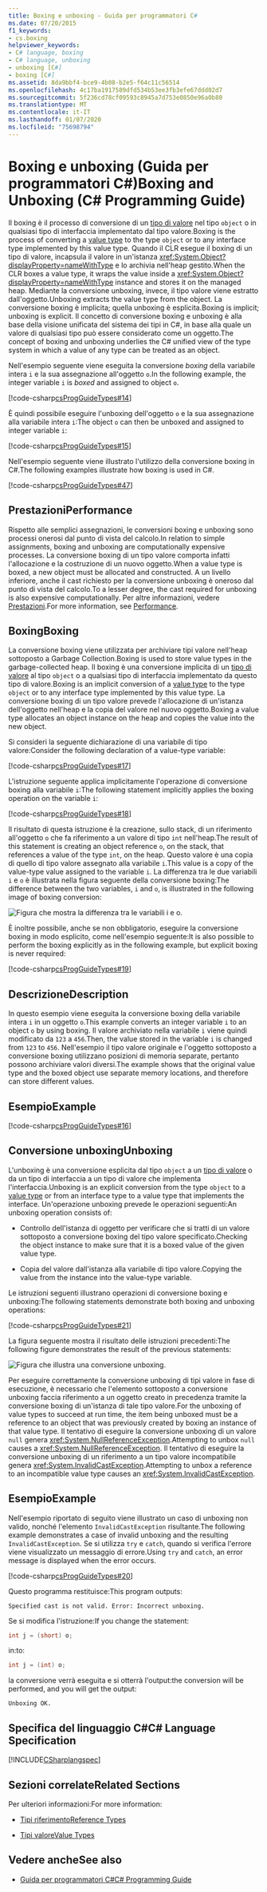 ```yaml
---
title: Boxing e unboxing - Guida per programmatori C#
ms.date: 07/20/2015
f1_keywords:
- cs.boxing
helpviewer_keywords:
- C# language, boxing
- C# language, unboxing
- unboxing [C#]
- boxing [C#]
ms.assetid: 8da9bbf4-bce9-4b08-b2e5-f64c11c56514
ms.openlocfilehash: 4c17ba1917589dfd534b53ee3fb3efe67ddd02d7
ms.sourcegitcommit: 5f236cd78cf09593c8945a7d753e0850e96a0b80
ms.translationtype: MT
ms.contentlocale: it-IT
ms.lasthandoff: 01/07/2020
ms.locfileid: "75698794"
---
```

# <a name="boxing-and-unboxing-c-programming-guide"></a><span data-ttu-id="aaddf-102">Boxing e unboxing (Guida per programmatori C#)</span><span class="sxs-lookup"><span data-stu-id="aaddf-102">Boxing and Unboxing (C# Programming Guide)</span></span>
<span data-ttu-id="aaddf-103">Il boxing è il processo di conversione di un [tipo di valore](../../language-reference/keywords/value-types.md) nel tipo `object` o in qualsiasi tipo di interfaccia implementato dal tipo valore.</span><span class="sxs-lookup"><span data-stu-id="aaddf-103">Boxing is the process of converting a [value type](../../language-reference/keywords/value-types.md) to the type `object` or to any interface type implemented by this value type.</span></span> <span data-ttu-id="aaddf-104">Quando il CLR esegue il boxing di un tipo di valore, incapsula il valore in un'istanza <xref:System.Object?displayProperty=nameWithType> e lo archivia nell'heap gestito.</span><span class="sxs-lookup"><span data-stu-id="aaddf-104">When the CLR boxes a value type, it wraps the value inside a <xref:System.Object?displayProperty=nameWithType> instance and stores it on the managed heap.</span></span> <span data-ttu-id="aaddf-105">Mediante la conversione unboxing, invece, il tipo valore viene estratto dall'oggetto.</span><span class="sxs-lookup"><span data-stu-id="aaddf-105">Unboxing extracts the value type from the object.</span></span> <span data-ttu-id="aaddf-106">La conversione boxing è implicita; quella unboxing è esplicita.</span><span class="sxs-lookup"><span data-stu-id="aaddf-106">Boxing is implicit; unboxing is explicit.</span></span> <span data-ttu-id="aaddf-107">Il concetto di conversione boxing e unboxing è alla base della visione unificata del sistema dei tipi in C#, in base alla quale un valore di qualsiasi tipo può essere considerato come un oggetto.</span><span class="sxs-lookup"><span data-stu-id="aaddf-107">The concept of boxing and unboxing underlies the C# unified view of the type system in which a value of any type can be treated as an object.</span></span>  
  
 <span data-ttu-id="aaddf-108">Nell'esempio seguente viene eseguita la conversione *boxing* della variabile intera `i` e la sua assegnazione all'oggetto `o`.</span><span class="sxs-lookup"><span data-stu-id="aaddf-108">In the following example, the integer variable `i` is *boxed* and assigned to object `o`.</span></span>  
  
 [!code-csharp[csProgGuideTypes#14](~/samples/snippets/csharp/VS_Snippets_VBCSharp/CsProgGuideTypes/CS/Class1.cs#14)]  
  
 <span data-ttu-id="aaddf-109">È quindi possibile eseguire l'unboxing dell'oggetto `o` e la sua assegnazione alla variabile intera `i`:</span><span class="sxs-lookup"><span data-stu-id="aaddf-109">The object `o` can then be unboxed and assigned to integer variable `i`:</span></span>  
  
 [!code-csharp[csProgGuideTypes#15](~/samples/snippets/csharp/VS_Snippets_VBCSharp/CsProgGuideTypes/CS/Class1.cs#15)]  
  
 <span data-ttu-id="aaddf-110">Nell'esempio seguente viene illustrato l'utilizzo della conversione boxing in C#.</span><span class="sxs-lookup"><span data-stu-id="aaddf-110">The following examples illustrate how boxing is used in C#.</span></span>  
  
 [!code-csharp[csProgGuideTypes#47](~/samples/snippets/csharp/VS_Snippets_VBCSharp/CsProgGuideTypes/CS/Class1.cs#47)]  
  
## <a name="performance"></a><span data-ttu-id="aaddf-111">Prestazioni</span><span class="sxs-lookup"><span data-stu-id="aaddf-111">Performance</span></span>  
 <span data-ttu-id="aaddf-112">Rispetto alle semplici assegnazioni, le conversioni boxing e unboxing sono processi onerosi dal punto di vista del calcolo.</span><span class="sxs-lookup"><span data-stu-id="aaddf-112">In relation to simple assignments, boxing and unboxing are computationally expensive processes.</span></span> <span data-ttu-id="aaddf-113">La conversione boxing di un tipo valore comporta infatti l'allocazione e la costruzione di un nuovo oggetto.</span><span class="sxs-lookup"><span data-stu-id="aaddf-113">When a value type is boxed, a new object must be allocated and constructed.</span></span> <span data-ttu-id="aaddf-114">A un livello inferiore, anche il cast richiesto per la conversione unboxing è oneroso dal punto di vista del calcolo.</span><span class="sxs-lookup"><span data-stu-id="aaddf-114">To a lesser degree, the cast required for unboxing is also expensive computationally.</span></span> <span data-ttu-id="aaddf-115">Per altre informazioni, vedere [Prestazioni](../../../framework/performance/performance-tips.md).</span><span class="sxs-lookup"><span data-stu-id="aaddf-115">For more information, see [Performance](../../../framework/performance/performance-tips.md).</span></span>  
  
## <a name="boxing"></a><span data-ttu-id="aaddf-116">Boxing</span><span class="sxs-lookup"><span data-stu-id="aaddf-116">Boxing</span></span>  
 <span data-ttu-id="aaddf-117">La conversione boxing viene utilizzata per archiviare tipi valore nell'heap sottoposto a Garbage Collection.</span><span class="sxs-lookup"><span data-stu-id="aaddf-117">Boxing is used to store value types in the garbage-collected heap.</span></span> <span data-ttu-id="aaddf-118">Il boxing è una conversione implicita di un [tipo di valore](../../language-reference/keywords/value-types.md) al tipo `object` o a qualsiasi tipo di interfaccia implementato da questo tipo di valore.</span><span class="sxs-lookup"><span data-stu-id="aaddf-118">Boxing is an implicit conversion of a [value type](../../language-reference/keywords/value-types.md) to the type `object` or to any interface type implemented by this value type.</span></span> <span data-ttu-id="aaddf-119">La conversione boxing di un tipo valore prevede l'allocazione di un'istanza dell'oggetto nell'heap e la copia del valore nel nuovo oggetto.</span><span class="sxs-lookup"><span data-stu-id="aaddf-119">Boxing a value type allocates an object instance on the heap and copies the value into the new object.</span></span>  
  
 <span data-ttu-id="aaddf-120">Si consideri la seguente dichiarazione di una variabile di tipo valore:</span><span class="sxs-lookup"><span data-stu-id="aaddf-120">Consider the following declaration of a value-type variable:</span></span>  
  
 [!code-csharp[csProgGuideTypes#17](~/samples/snippets/csharp/VS_Snippets_VBCSharp/CsProgGuideTypes/CS/Class1.cs#17)]  
  
 <span data-ttu-id="aaddf-121">L'istruzione seguente applica implicitamente l'operazione di conversione boxing alla variabile `i`:</span><span class="sxs-lookup"><span data-stu-id="aaddf-121">The following statement implicitly applies the boxing operation on the variable `i`:</span></span>  
  
 [!code-csharp[csProgGuideTypes#18](~/samples/snippets/csharp/VS_Snippets_VBCSharp/CsProgGuideTypes/CS/Class1.cs#18)]  
  
 <span data-ttu-id="aaddf-122">Il risultato di questa istruzione è la creazione, sullo stack, di un riferimento all'oggetto `o` che fa riferimento a un valore di tipo `int` nell'heap.</span><span class="sxs-lookup"><span data-stu-id="aaddf-122">The result of this statement is creating an object reference `o`, on the stack, that references a value of the type `int`, on the heap.</span></span> <span data-ttu-id="aaddf-123">Questo valore è una copia di quello di tipo valore assegnato alla variabile `i`.</span><span class="sxs-lookup"><span data-stu-id="aaddf-123">This value is a copy of the value-type value assigned to the variable `i`.</span></span> <span data-ttu-id="aaddf-124">La differenza tra le due variabili `i` e `o` è illustrata nella figura seguente della conversione boxing:</span><span class="sxs-lookup"><span data-stu-id="aaddf-124">The difference between the two variables, `i` and `o`, is illustrated in the following image of boxing conversion:</span></span>  
  
 ![Figura che mostra la differenza tra le variabili i e o.](./media/boxing-and-unboxing/boxing-operation-i-o-variables.gif)    
  
 <span data-ttu-id="aaddf-126">È inoltre possibile, anche se non obbligatorio, eseguire la conversione boxing in modo esplicito, come nell'esempio seguente:</span><span class="sxs-lookup"><span data-stu-id="aaddf-126">It is also possible to perform the boxing explicitly as in the following example, but explicit boxing is never required:</span></span>  
  
 [!code-csharp[csProgGuideTypes#19](~/samples/snippets/csharp/VS_Snippets_VBCSharp/CsProgGuideTypes/CS/Class1.cs#19)]  
  
## <a name="description"></a><span data-ttu-id="aaddf-127">Descrizione</span><span class="sxs-lookup"><span data-stu-id="aaddf-127">Description</span></span>  
 <span data-ttu-id="aaddf-128">In questo esempio viene eseguita la conversione boxing della variabile intera `i` in un oggetto `o`.</span><span class="sxs-lookup"><span data-stu-id="aaddf-128">This example converts an integer variable `i` to an object `o` by using boxing.</span></span> <span data-ttu-id="aaddf-129">Il valore archiviato nella variabile `i` viene quindi modificato da `123` a `456`.</span><span class="sxs-lookup"><span data-stu-id="aaddf-129">Then, the value stored in the variable `i` is changed from `123` to `456`.</span></span> <span data-ttu-id="aaddf-130">Nell'esempio il tipo valore originale e l'oggetto sottoposto a conversione boxing utilizzano posizioni di memoria separate, pertanto possono archiviare valori diversi.</span><span class="sxs-lookup"><span data-stu-id="aaddf-130">The example shows that the original value type and the boxed object use separate memory locations, and therefore can store different values.</span></span>  
  
## <a name="example"></a><span data-ttu-id="aaddf-131">Esempio</span><span class="sxs-lookup"><span data-stu-id="aaddf-131">Example</span></span>  
 [!code-csharp[csProgGuideTypes#16](~/samples/snippets/csharp/VS_Snippets_VBCSharp/CsProgGuideTypes/CS/Class1.cs#16)]  
  
## <a name="unboxing"></a><span data-ttu-id="aaddf-132">Conversione unboxing</span><span class="sxs-lookup"><span data-stu-id="aaddf-132">Unboxing</span></span>  
 <span data-ttu-id="aaddf-133">L'unboxing è una conversione esplicita dal tipo `object` a un [tipo di valore](../../language-reference/keywords/value-types.md) o da un tipo di interfaccia a un tipo di valore che implementa l'interfaccia.</span><span class="sxs-lookup"><span data-stu-id="aaddf-133">Unboxing is an explicit conversion from the type `object` to a [value type](../../language-reference/keywords/value-types.md) or from an interface type to a value type that implements the interface.</span></span> <span data-ttu-id="aaddf-134">Un'operazione unboxing prevede le operazioni seguenti:</span><span class="sxs-lookup"><span data-stu-id="aaddf-134">An unboxing operation consists of:</span></span>  
  
- <span data-ttu-id="aaddf-135">Controllo dell'istanza di oggetto per verificare che si tratti di un valore sottoposto a conversione boxing del tipo valore specificato.</span><span class="sxs-lookup"><span data-stu-id="aaddf-135">Checking the object instance to make sure that it is a boxed value of the given value type.</span></span>  
  
- <span data-ttu-id="aaddf-136">Copia del valore dall'istanza alla variabile di tipo valore.</span><span class="sxs-lookup"><span data-stu-id="aaddf-136">Copying the value from the instance into the value-type variable.</span></span>  
  
 <span data-ttu-id="aaddf-137">Le istruzioni seguenti illustrano operazioni di conversione boxing e unboxing:</span><span class="sxs-lookup"><span data-stu-id="aaddf-137">The following statements demonstrate both boxing and unboxing operations:</span></span>  
  
 [!code-csharp[csProgGuideTypes#21](~/samples/snippets/csharp/VS_Snippets_VBCSharp/CsProgGuideTypes/CS/Class1.cs#21)]  
  
 <span data-ttu-id="aaddf-138">La figura seguente mostra il risultato delle istruzioni precedenti:</span><span class="sxs-lookup"><span data-stu-id="aaddf-138">The following figure demonstrates the result of the previous statements:</span></span> 
  
 ![Figura che illustra una conversione unboxing.](./media/boxing-and-unboxing/unboxing-conversion-operation.gif)
  
 <span data-ttu-id="aaddf-140">Per eseguire correttamente la conversione unboxing di tipi valore in fase di esecuzione, è necessario che l'elemento sottoposto a conversione unboxing faccia riferimento a un oggetto creato in precedenza tramite la conversione boxing di un'istanza di tale tipo valore.</span><span class="sxs-lookup"><span data-stu-id="aaddf-140">For the unboxing of value types to succeed at run time, the item being unboxed must be a reference to an object that was previously created by boxing an instance of that value type.</span></span> <span data-ttu-id="aaddf-141">Il tentativo di eseguire la conversione unboxing di un valore `null` genera <xref:System.NullReferenceException>.</span><span class="sxs-lookup"><span data-stu-id="aaddf-141">Attempting to unbox `null` causes a <xref:System.NullReferenceException>.</span></span> <span data-ttu-id="aaddf-142">Il tentativo di eseguire la conversione unboxing di un riferimento a un tipo valore incompatibile genera <xref:System.InvalidCastException>.</span><span class="sxs-lookup"><span data-stu-id="aaddf-142">Attempting to unbox a reference to an incompatible value type causes an <xref:System.InvalidCastException>.</span></span>  
  
## <a name="example"></a><span data-ttu-id="aaddf-143">Esempio</span><span class="sxs-lookup"><span data-stu-id="aaddf-143">Example</span></span>  
 <span data-ttu-id="aaddf-144">Nell'esempio riportato di seguito viene illustrato un caso di unboxing non valido, nonché l'elemento `InvalidCastException` risultante.</span><span class="sxs-lookup"><span data-stu-id="aaddf-144">The following example demonstrates a case of invalid unboxing and the resulting `InvalidCastException`.</span></span> <span data-ttu-id="aaddf-145">Se si utilizza `try` e `catch`, quando si verifica l'errore viene visualizzato un messaggio di errore.</span><span class="sxs-lookup"><span data-stu-id="aaddf-145">Using `try` and `catch`, an error message is displayed when the error occurs.</span></span>  
  
 [!code-csharp[csProgGuideTypes#20](~/samples/snippets/csharp/VS_Snippets_VBCSharp/CsProgGuideTypes/CS/Class1.cs#20)]  
  
 <span data-ttu-id="aaddf-146">Questo programma restituisce:</span><span class="sxs-lookup"><span data-stu-id="aaddf-146">This program outputs:</span></span>  
  
 `Specified cast is not valid. Error: Incorrect unboxing.`  
  
 <span data-ttu-id="aaddf-147">Se si modifica l'istruzione:</span><span class="sxs-lookup"><span data-stu-id="aaddf-147">If you change the statement:</span></span>  
  
```csharp
int j = (short) o;  
```  
  
 <span data-ttu-id="aaddf-148">in:</span><span class="sxs-lookup"><span data-stu-id="aaddf-148">to:</span></span>  
  
```csharp
int j = (int) o;  
```  
  
 <span data-ttu-id="aaddf-149">la conversione verrà eseguita e si otterrà l'output:</span><span class="sxs-lookup"><span data-stu-id="aaddf-149">the conversion will be performed, and you will get the output:</span></span>  
  
 `Unboxing OK.`  
  
## <a name="c-language-specification"></a><span data-ttu-id="aaddf-150">Specifica del linguaggio C#</span><span class="sxs-lookup"><span data-stu-id="aaddf-150">C# Language Specification</span></span>  
 [!INCLUDE[CSharplangspec](~/includes/csharplangspec-md.md)]  
  
## <a name="related-sections"></a><span data-ttu-id="aaddf-151">Sezioni correlate</span><span class="sxs-lookup"><span data-stu-id="aaddf-151">Related Sections</span></span>  
 <span data-ttu-id="aaddf-152">Per ulteriori informazioni:</span><span class="sxs-lookup"><span data-stu-id="aaddf-152">For more information:</span></span>  
  
- [<span data-ttu-id="aaddf-153">Tipi riferimento</span><span class="sxs-lookup"><span data-stu-id="aaddf-153">Reference Types</span></span>](../../language-reference/keywords/reference-types.md)  
  
- [<span data-ttu-id="aaddf-154">Tipi valore</span><span class="sxs-lookup"><span data-stu-id="aaddf-154">Value Types</span></span>](../../language-reference/keywords/value-types.md)  
  
## <a name="see-also"></a><span data-ttu-id="aaddf-155">Vedere anche</span><span class="sxs-lookup"><span data-stu-id="aaddf-155">See also</span></span>

- [<span data-ttu-id="aaddf-156">Guida per programmatori C#</span><span class="sxs-lookup"><span data-stu-id="aaddf-156">C# Programming Guide</span></span>](../index.md)
